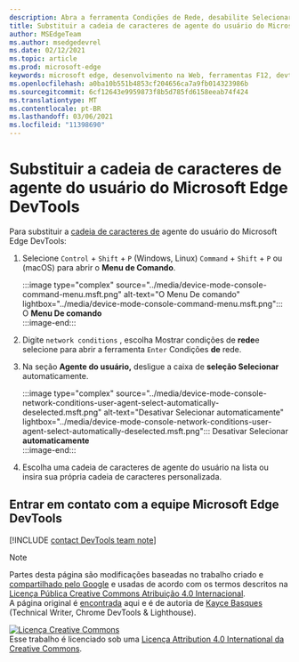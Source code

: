```yaml
---
description: Abra a ferramenta Condições de Rede, desabilite Selecionar automaticamente e escolha na lista ou insira uma cadeia de caracteres personalizada.
title: Substituir a cadeia de caracteres de agente do usuário do Microsoft Edge DevTools
author: MSEdgeTeam
ms.author: msedgedevrel
ms.date: 02/12/2021
ms.topic: article
ms.prod: microsoft-edge
keywords: microsoft edge, desenvolvimento na Web, ferramentas F12, devtools
ms.openlocfilehash: a0ba10b551b4853cf204656ca7a9fb014323986b
ms.sourcegitcommit: 6cf12643e9959873f8b5d785fd6158eeab74f424
ms.translationtype: MT
ms.contentlocale: pt-BR
ms.lasthandoff: 03/06/2021
ms.locfileid: "11398690"
---
```

<!-- Copyright Kayce Basques 

   Licensed under the Apache License, Version 2.0 (the "License");
   you may not use this file except in compliance with the License.
   You may obtain a copy of the License at

       https://www.apache.org/licenses/LICENSE-2.0

   Unless required by applicable law or agreed to in writing, software
   distributed under the License is distributed on an "AS IS" BASIS,
   WITHOUT WARRANTIES OR CONDITIONS OF ANY KIND, either express or implied.
   See the License for the specific language governing permissions and
   limitations under the License.  -->

# <a name="override-the-user-agent-string-from-microsoft-edge-devtools"></a>Substituir a cadeia de caracteres de agente do usuário do Microsoft Edge DevTools  

Para substituir a [cadeia de caracteres de][MDNUserAgent] agente do usuário do Microsoft Edge DevTools:  

1.  Selecione `Control` + `Shift` + `P` \(Windows, Linux\) `Command` + `Shift` + `P` ou \(macOS\) para abrir o **Menu de Comando**.  
    
    :::image type="complex" source="../media/device-mode-console-command-menu.msft.png" alt-text="O Menu De comando" lightbox="../media/device-mode-console-command-menu.msft.png":::
       O **Menu De comando**  
    :::image-end:::  
    
1.  Digite `network conditions` , escolha Mostrar condições de **rede**e selecione para abrir a ferramenta `Enter` Condições **de** rede.  
1.  Na seção **Agente do usuário,** desligue a caixa de **seleção Selecionar** automaticamente.  
    
    :::image type="complex" source="../media/device-mode-console-network-conditions-user-agent-select-automatically-deselected.msft.png" alt-text="Desativar Selecionar automaticamente" lightbox="../media/device-mode-console-network-conditions-user-agent-select-automatically-deselected.msft.png":::
       Desativar Selecionar **automaticamente**  
    :::image-end:::  
    
1.  Escolha uma cadeia de caracteres de agente do usuário na lista ou insira sua própria cadeia de caracteres personalizada.  
    
## <a name="getting-in-touch-with-the-microsoft-edge-devtools-team"></a>Entrar em contato com a equipe Microsoft Edge DevTools  

[!INCLUDE [contact DevTools team note](../includes/contact-devtools-team-note.md)]  

<!-- links -->  

[MDNUserAgent]: https://developer.mozilla.org/docs/Glossary/User_agent "Agente de usuário | MDN"  

> [!NOTE]
> Partes desta página são modificações baseadas no trabalho criado e [compartilhado pelo Google][GoogleSitePolicies] e usadas de acordo com os termos descritos na [Licença Pública Creative Commons Atribuição 4.0 Internacional][CCA4IL].  
> A página original é [encontrada](https://developers.google.com/web/tools/chrome-devtools/device-mode/override-user-agent) aqui e é de autoria de [Kayce Basques][KayceBasques] \(Technical Writer, Chrome DevTools \& Lighthouse\).  

[![Licença Creative Commons][CCby4Image]][CCA4IL]  
Esse trabalho é licenciado sob uma [Licença Attribution 4.0 International da Creative Commons][CCA4IL].  

[CCA4IL]: https://creativecommons.org/licenses/by/4.0  
[CCby4Image]: https://i.creativecommons.org/l/by/4.0/88x31.png  
[GoogleSitePolicies]: https://developers.google.com/terms/site-policies  
[KayceBasques]: https://developers.google.com/web/resources/contributors/kaycebasques  

